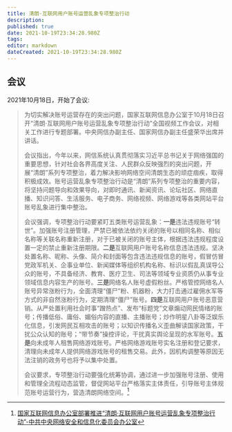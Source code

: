 ```yaml
---
title: 清朗·互联网用户账号运营乱象专项整治行动
description: 
published: true
date: 2021-10-19T23:34:28.980Z
tags:
editor: markdown
dateCreated: 2021-10-19T23:34:28.980Z
---
```


## 会议

2021年10月18日，开始了会议:

> 为切实解决账号运营存在的突出问题，国家互联网信息办公室于10月18日召开“清朗·互联网用户账号运营乱象专项整治行动”全国视频工作会议，对相关工作进行专题部署。中央网信办副主任、国家网信办副主任盛荣华出席并讲话。
>
> 会议指出，今年以来，网信系统认真贯彻落实习近平总书记关于网络强国的重要思想，针对社会各界高度关注、人民群众反映强烈的突出问题，开展“清朗”系列专项整治，着力解决影响网络空间清朗生态的顽症痼疾，取得积极成效。账号运营乱象专项整治行动是“清朗”系列专项整治的重要内容，将坚持问题导向和效果导向，对即时通讯、新闻资讯、论坛社区、网络直播、知识问答、生活服务、电子商务、网络视频、网络游戏等各类网站平台账号乱象进行集中整治。
>
> 会议强调，专项整治行动要紧盯五类账号运营乱象：**一是**违法违规账号“转世”。加强账号注册管理，严禁已被依法依约关闭的账号以相同名称、相似名称等关联名称重新注册，对于已被关闭的账号主体，根据违法违规程度设置一定的禁止重新注册期限。**二是**互联网用户账号名称信息违法违规。坚决处置名称、昵称、头像、简介和封面等包含违法违规信息的账号，假冒仿冒党政军机关、企事业单位、新闻媒体等组织机构名称、标识以假乱真误导公众的账号，不具备经济、教育、医疗卫生、司法等领域专业资质仍从事专业领域信息内容生产的账号。**三是**网络名人账号虚假粉丝。严格管控网络名人账号异常涨粉行为，全面清理“僵尸”粉、机器粉，大力打击通过雇佣水军等方式的非自然涨粉行为，定期清理“僵尸”账号。**四是**互联网用户账号恶意营销。从严处置利用社会时事“蹭热点”、发布“标题党”文章煽动网民情绪的账号；传播低俗、庸俗、媚俗内容的直播、主播账号；炒作明星八卦等泛娱乐化信息，引发网民互相攻击的账号；以知识传播名义歪曲解读国家政策，干扰公众认知的账号；“带节奏”操控评论，干扰真实舆论呈现的水军账号。**五是**向未成年人租售网络游戏账号。严格网络游戏账号实名注册和登记要求，清理向未成年人提供网络游戏账号的租售交易。此外，因机构调整等原因无法注销的政务号也将予以集中处置。
>
> 会议要求，专项整治行动要强化统筹协调，通过进一步加强账号注册、使用和管理全流程动态监管，督促网站平台严格落实主体责任，引导账号主体规范账号运营行为，营造清朗网络空间。[^c_1639]

[^c_1639]: [国家互联网信息办公室部署推进“清朗·互联网用户账号运营乱象专项整治行动”-中共中央网络安全和信息化委员会办公室](https://web.archive.org/web/20211019151517/http://www.cac.gov.cn/2021-10/19/c_1636237146528693.htm)

